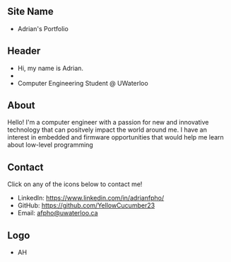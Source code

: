 ## Site Name
- Adrian's Portfolio

## Header
- Hi, my name is Adrian. 
- 
- Computer Engineering Student @ UWaterloo

## About
Hello! I'm a computer engineer with a passion for new and innovative technology that can positvely impact the world around me. I have an interest in embedded and firmware opportunities that would help me learn about low-level programming

## Contact
Click on any of the icons below to contact me!
- LinkedIn: https://www.linkedin.com/in/adrianfpho/
- GitHub: https://github.com/YellowCucumber23
- Email: afpho@uwaterloo.ca

## Logo
- AH